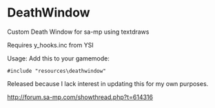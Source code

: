 # DeathWindow
Custom Death Window for sa-mp  using textdraws

Requires y_hooks.inc from YSI

Usage: Add this to your gamemode:
```
#include "resources\deathwindow"
```

Released because I lack interest in updating this for my own purposes.

http://forum.sa-mp.com/showthread.php?t=614316

